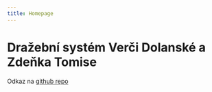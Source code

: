 ```yaml
---
title: Homepage
---
```


# Dražební systém Verči Dolanské a Zdeňka Tomise

Odkaz na [github repo](https://github.com/zdenecek/zv)